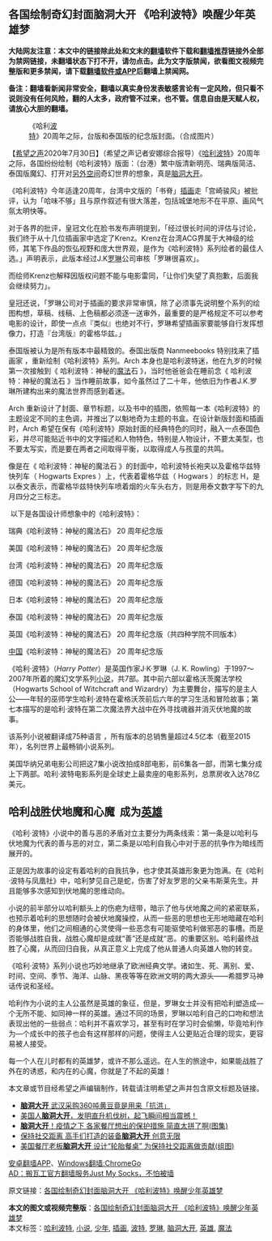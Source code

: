  <h2>各国绘制奇幻封面脑洞大开 《哈利波特》唤醒少年英雄梦</h2> <p class="notice"><b>大陆网友注意：本文中的链接除此处和文末的<a href="https://github.com/bannedbook/fanqiang" >翻墙</a>软件下载和<a href="https://github.com/killgcd/justmysocks/blob/master/README.md">翻墙推荐</a>链接外全部为禁网链接，未翻墙状态下打不开，请勿点击。此为文字版禁闻，欲看图文视频完整版和更多禁闻，请下载<a href="https://github.com/bannedbook/fanqiang">翻墙软件或APP</a>后翻墙上禁闻网。</p><p>备注：翻墙看新闻非常安全，翻墙以真实身份发表敏感言论有一定风险，但只看不说则没有任何风险，翻的人太多，政府管不过来，也不管。信息自由是天赋人权，请放心大胆的翻墙。</b></p>  <div class="entry"> <figure><figcaption>《哈利<a href="https://www.bannedbook.org/bnews/tag/%E6%B3%A2%E7%89%B9/" class="st_tag internal_tag" rel="tag" title="标签 波特 下的日志">波特</a>》20周年之际，台版和泰国版的纪念版封面。（合成图片）</figcaption></figure> <p>【<span class='wp_keywordlink_affiliate'><a href="https://www.soundofhope.org" title="希望之声" target="_blank">希望之声</a></span>2020年7月30日】（希望之声记者安娜综合报导）《<a href="https://www.bannedbook.org/bnews/tag/%E5%93%88%E5%88%A9%E6%B3%A2%E7%89%B9/" class="st_tag internal_tag" rel="tag" title="标签 哈利波特 下的日志">哈利波特</a>》20周年之际，各国纷纷绘制《哈利波特》版面：（台港）繁中版清新明亮、瑞典版简洁、泰国版魔幻、打开对<span class='wp_keywordlink'><a href="https://www.bannedbook.org/forum3/topic61.html" title="电子书：人间神话《另外空间》" target="_blank">另外空间</a></span>奇幻世界的想象，真是<a href="https://www.bannedbook.org/bnews/tag/%e8%84%91%e6%b4%9e%e5%a4%a7%e5%bc%80/" class="st_tag internal_tag" rel="tag" title="标签 脑洞大开 下的日志">脑洞大开</a>。</p> <p>《哈利波特》今年适逢20周年，台湾中文版的「书脊」<a href="https://www.bannedbook.org/bnews/tag/%E6%8F%92%E7%94%BB/" class="st_tag internal_tag" rel="tag" title="标签 插画 下的日志">插画</a>走「宫崎骏风」被批评，认为「哈味不够」且与原作叙述有很大落差，包括城堡地形不在平原、画风气氛太明快等。</p> <p></p> <p>对于各界的批评，皇冠文化在脸书发布声明提到，「经过很长时间的评估与讨论，我们终于从十几位插画家中选定了Krenz。Krenz在台湾ACG界属于大神级的绘师，其笔下作品的恢弘视野和庞大世界观，是作为《哈利波特》系列绘者的最佳人选。」声明表示，此版本经过J.K<a href="https://www.bannedbook.org/bnews/tag/%E7%BD%97%E7%90%B3/" class="st_tag internal_tag" rel="tag" title="标签 罗琳 下的日志">罗琳</a>公司审核「罗琳很喜欢」。</p> <p>而绘师Krenz也解释因版权问题不能与电影雷同，「让你们失望了真抱歉，后面我会继续努力」。</p> <p>皇冠还说，「罗琳公司对于插画的要求非常审慎，除了必须事先说明整个系列的绘图构想，草稿、线稿、上色稿都必须逐一送审外，最重要的是严格规定不可以参考电影的设计，即使一点点『类似』也绝对不行，罗琳希望插画家要能够自行发挥想像力，打造『台湾版』的霍格华兹。」</p> <p>泰国版被认为是所有版本中最精致的。泰国出版商 Nanmeebooks 特别找来了插画家 ，重新绘制《哈利波特》系列。Arch 本身也是哈利波特迷，他在九岁的时候第一次接触到《 哈利波特：神秘的<a href="https://www.bannedbook.org/bnews/tag/%e9%ad%94%e6%b3%95/" class="st_tag internal_tag" rel="tag" title="标签 魔法 下的日志">魔法</a>石 》，当时他爸爸会在睡前念《 哈利波特：神秘的魔法石 》当作睡前故事，如今虽然过了二十年，他依旧为作者J.K.罗琳所建构出来的魔法世界而感到着迷。</p> <p>Arch 重新设计了封面、章节标题，以及书中的插图，依照每一本《哈利波特》的主题设定不同的主色调，并推出了以魁地奇为主题的书盒。在设计新版封面和插画时，Arch 希望在保有《哈利波特》原始封面的经典特色的同时，融入一点泰国色彩，并尽可能贴近书中的文字描述和人物特色，特别是人物设计，不要太美型，也不要太写实，而是要在两者之间取得平衡，以取得成人与孩童的共鸣。</p> <p></p>  <p>像是在《 哈利波特：神秘的魔法石 》的封面中，哈利波特长袍夹以及霍格华兹特快列车（ Hogwarts Expres ）上，代表着霍格华兹（ Hogwars ）的标志 H，是以泰文表示，而霍格华兹特快列车喷着烟的火车头右方，则是用泰文数字写下的九月四分之三标志。</p> <p> 以下是各国设计师想象中的《哈利波特》：</p> <p></p> <p>瑞典《哈利波特：神秘的魔法石》 20 周年纪念版</p> <p></p> <p>美国《哈利波特：神秘的魔法石》 20 周年纪念版</p> <p></p> <p>台湾《哈利波特：神秘的魔法石》 20 周年纪念版</p> <p></p>  <p>德国《哈利波特：神秘的魔法石》 20 周年纪念版</p> <p></p> <p>日本《哈利波特：神秘的魔法石》 20 周年纪念版</p> <p></p> <p>泰国《哈利波特：神秘的魔法石》 20 周年纪念版</p> <p></p> <p>英国《哈利波特：神秘的魔法石》 20 周年纪念版（共四种学院不同版本）</p> <p></p> <p><span class='wp_keywordlink_affiliate'><a href="https://www.bannedbook.org/" title="中国" target="_blank">中国</a></span>《哈利波特：神秘的魔法石》 20 周年纪念版</p>  <p>《哈利·波特》（<i>Harry Potter</i>）是英国作家J·K·罗琳（J. K. Rowling）于1997～2007年所着的魔幻文学系列<a href="https://www.bannedbook.org/bnews/tag/%e5%b0%8f%e8%af%b4/" class="st_tag internal_tag" rel="tag" title="标签 小说 下的日志">小说</a>，共7部。其中前六部以霍格沃茨魔法学校（Hogwarts School of Witchcraft and Wizardry）为主要舞台，描写的是主人公——年轻的巫师学生哈利·波特在霍格沃茨前后六年的学习生活和冒险故事；第七本描写的是哈利·波特在第二次魔法界大战中在外寻找魂器并消灭伏地魔的故事。</p> <p>该系列小说被翻译成75种语言 ，所有版本的总销售量超过4.5亿本（截至2015年），名列世界上最畅销小说系列。 </p> <p>美国华纳兄弟电影公司把这7集小说改拍成8部电影，前6集各一部，而第七集分成上下两部。哈利·波特电影系列是全球史上最卖座的电影系列，总票房收入达78亿美元。</p> <h2>哈利战胜伏地魔和心魔  成为<a href="https://www.bannedbook.org/bnews/tag/%E8%8B%B1%E9%9B%84/" class="st_tag internal_tag" rel="tag" title="标签 英雄 下的日志">英雄</a> </h2> <p>《哈利·波特》小说中的善与恶的矛盾对立主要分为两条线索：第一条是以哈利与伏地魔为代表的善与恶的对立，第二条是以哈利自我心中对于恶的抗争作为暗线而展开的。</p> <p>正是因为故事的设定有着哈利的自我抗争，也才使其英雄形象更为饱满。在《哈利·波特与凤凰社》中，哈利梦见自己是蛇，伤害了好友罗恩的父亲韦斯莱先生。并且能够多次感知到伏地魔的思维动向。</p> <p>小说的前半部分以哈利额头上的伤疤为纽带，暗示了他与伏地魔之间的紧密联系，也预示着哈利的思想随时会被伏地魔操控，从而一些恶的思想也无形地暗藏在哈利的身体里，他们之间相通的心灵使得一些恶念有可能驱使哈利做邪恶的事槽。而是否能够战胜自我，战胜心魔却是成就“善”还是成就“恶。的重要区别。哈利最终战胜了心魔，从而回归自我，从真正意义上完成了他从普通人向英雄人物的转变。</p> <p>《哈利·波特》系列小说也巧妙地继承了欧洲经典文学。诸如生、死、离别、爱、时间、空间、季节、海洋、山脉、黑夜等等在欧洲文明的两大源头——希腊罗马神话传说和圣经。</p> <p>哈利作为小说的主人公虽然是英雄的象征，但是，罗琳女士并没有把哈利塑造成—个无所不能、如同神一样的英雄。通过不同的场景，罗琳以哈利自己的口吻和想法表现出他的一些弱点：哈利并不喜欢学习，甚至有时在学习时会偷懒，毕竟哈利作为—个成长中的孩子也会有这样那样的问题，使得主人公更贴近合理的现实，更容易被人接受。</p> <p>每一个人在儿时都有的英雄梦，或许不那么遥远。在人生的旅途中，如果能战胜了外在的诱惑，和内在的心魔，你就是了不起的英雄！</p>  <p>本文章或节目经希望之声编辑制作，转载请注明希望之声并包含原文标题及链接。</p> <ul class='op-related-articles' title='相关阅读'> <li><a href='https://www.bannedbook.org/bnews/cbnews/20200724/1365621.html' target='_blank'><b>脑洞大开</b> 武汉采购360吨黄豆竟是用来「抗洪」</a></li> <li><a href='https://www.bannedbook.org/bnews/funmedia/20200712/1359607.html' target='_blank'>美国人<b>脑洞大开</b>，发明直升机伐树，起飞瞬间相当震撼！</a></li> <li><a href='https://www.bannedbook.org/bnews/funmedia/20200601/1337663.html' target='_blank'><b>脑洞大开</b>！疫情之下 各家餐厅想出的保护措施 简直太拼了啊(图集)</a></li> <li><a href='https://www.bannedbook.org/bnews/comments/20200529/1336033.html' target='_blank'>保持社交距离 高手们打造的装备<b>脑洞大开</b> 创意无限</a></li> <li><a href='https://www.bannedbook.org/bnews/funmedia/20200521/1331953.html' target='_blank'>美国餐厅老板<b>脑洞大开</b> 设计“轮胎餐桌” 为保持社交距离做贡献(组图)</a></li> </ul> <div class="texttj"> <a href="https://github.com/bannedbook/fanqiang/wiki/%E7%A6%81%E9%97%BB%E7%BD%91%E5%AE%89%E5%8D%93%E7%BF%BB%E5%A2%99%E6%96%B0%E9%97%BBAPP" target="_blank">安卓翻墙APP</a>、<a href="https://github.com/bannedbook/fanqiang/wiki/Chrome%E4%B8%80%E9%94%AE%E7%BF%BB%E5%A2%99%E5%8C%85" target="_blank">Windows翻墙:ChromeGo</a><br/> <a href="https://github.com/killgcd/justmysocks/blob/master/README.md" target="_blank">AD：搬瓦工官方翻墙服务Just My Socks，不怕被墙</a> </div><p>原文链接：<a class="src_link"  href="https://www.soundofhope.org/post/405574" target="_blank">各国绘制奇幻封面脑洞大开 《哈利波特》唤醒少年英雄梦</a></p><a name='sharetosocial'></a>         <div><b>本文的图文或视频完整版</b>：<a href='https://www.bannedbook.org/bnews/comments/20200731/1372297.html'>各国绘制奇幻封面脑洞大开 《哈利波特》唤醒少年英雄梦</a></div>  </div><!--END ENTRY--> <div class="postfooter"> <div>本文标签：<a href="https://www.bannedbook.org/bnews/tag/%E5%93%88%E5%88%A9%E6%B3%A2%E7%89%B9/" rel="tag">哈利波特</a>, <a href="https://www.bannedbook.org/bnews/tag/%e5%b0%8f%e8%af%b4/" rel="tag">小说</a>, <a href="https://www.bannedbook.org/bnews/tag/%E5%B0%91%E5%B9%B4/" rel="tag">少年</a>, <a href="https://www.bannedbook.org/bnews/tag/%E6%8F%92%E7%94%BB/" rel="tag">插画</a>, <a href="https://www.bannedbook.org/bnews/tag/%E6%B3%A2%E7%89%B9/" rel="tag">波特</a>, <a href="https://www.bannedbook.org/bnews/tag/%E7%BD%97%E7%90%B3/" rel="tag">罗琳</a>, <a href="https://www.bannedbook.org/bnews/tag/%e8%84%91%e6%b4%9e%e5%a4%a7%e5%bc%80/" rel="tag">脑洞大开</a>, <a href="https://www.bannedbook.org/bnews/tag/%E8%8B%B1%E9%9B%84/" rel="tag">英雄</a>, <a href="https://www.bannedbook.org/bnews/tag/%e9%ad%94%e6%b3%95/" rel="tag">魔法</a></div>  </div><!--END POSTFOOTER--> 